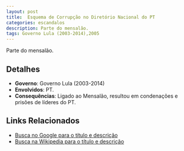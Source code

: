 ```yaml
---
layout: post
title:  Esquema de Corrupção no Diretório Nacional do PT
categories: escandalos
description: Parte do mensalão.
tags: Governo Lula (2003-2014),2005
---
```


Parte do mensalão.

## Detalhes
- **Governo**: Governo Lula (2003-2014)
- **Envolvidos**: PT.
- **Consequências**: Ligado ao Mensalão, resultou em condenações e prisões de líderes do PT.

## Links Relacionados
- [Busca no Google para o título e descrição](https://www.google.com/search?q=Esquema%20de%20Corrup%C3%A7%C3%A3o%20no%20Diret%C3%B3rio%20Nacional%20do%20PT%20Parte%20do%20mensal%C3%A3o.%20Governo%20Lula%20%282003-2014%29)
- [Busca na Wikipedia para o título e descrição](https://en.wikipedia.org/w/index.php?search=Esquema%20de%20Corrup%C3%A7%C3%A3o%20no%20Diret%C3%B3rio%20Nacional%20do%20PT%20Parte%20do%20mensal%C3%A3o.%20Governo%20Lula%20%282003-2014%29)
